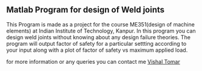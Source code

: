 ## Matlab Program for design of Weld joints

This Program is made as a project for the course ME351(design of machine elements) at Indian Institute of Technology, Kanpur. In this program you can design weld joints without knowing about any design failure theories. The program will output factor of safety for a particular settting according to your input along with a plot of factor of safety vs maximum applied load.

for more information or any queries you can contact me [Vishal Tomar](http://www.vishaltomar.in)